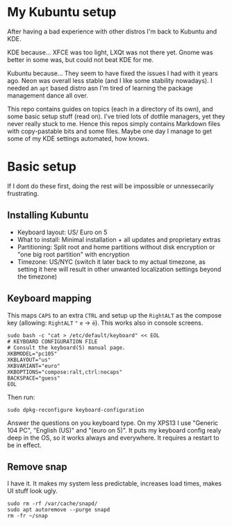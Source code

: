 # My Kubuntu setup

After having a bad experience with other distros I'm back to Kubuntu and KDE.

KDE because... XFCE was too light, LXQt was not there yet. Gnome was better in some was, but could not beat KDE for me.

Kubuntu because... They seem to have fixed the issues I had with it years ago. Neon was overall less stable (and I like some stability nowadays). I needed an `apt` based distro asn I'm tired of learning the package management dance all over.

This repo contains guides on topics (each in a directory of its own), and some basic setup stuff (read on). I've tried lots of dotfile managers, yet they never really stuck to me. Hence this repos simply contains Markdown files with copy-pastable bits and some files. Maybe one day I manage to get some of my KDE settings automated, how knows.

# Basic setup

If I dont do these first, doing the rest will be impossible or unnessecarily frustrating.


## Installing Kubuntu

* Keyboard layout: US/ Euro on 5
* What to install: Minimal installation + all updates and proprietary extras
* Partitioning: Split root and home partitions without disk encryption or "one big root partition" with encryption
* Timezone: US/NYC (switch it later back to my actual timezone, as setting it here will result in other unwanted localization settings beyond the timezone)


## Keyboard mapping

This maps `CAPS` to an extra `CTRL` and setup up the `RightALT` as the compose key
(allowing: `RightALT` `"` `e` -> `ë`). This works also in console screens.

    sudo bash -c "cat > /etc/default/keyboard" << EOL
    # KEYBOARD CONFIGURATION FILE
    # Consult the keyboard(5) manual page.
    XKBMODEL="pc105"
    XKBLAYOUT="us"
    XKBVARIANT="euro"
    XKBOPTIONS="compose:ralt,ctrl:nocaps"
    BACKSPACE="guess"
    EOL

Then run:

    sudo dpkg-reconfigure keyboard-configuration

Answer the questions on you keyboard type. On my XPS13 I use "Generic 104 PC", "English (US)" and "(euro on 5)". It puts my keyboard config realy deep in the OS, so it works always and everywhere. It requires a restart to be in effect.


## Remove snap

I have it. It makes my system less predictable, increases load times, makes UI stuff look ugly.

    sudo rm -rf /var/cache/snapd/
    sudo apt autoremove --purge snapd
    rm -fr ~/snap


